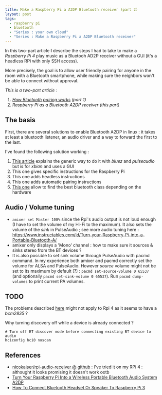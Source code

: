```yaml
---
title: Make a Raspberry Pi a A2DP Bluetooth receiver (part 2)
layout: post
tags:
  - raspberry pi
  - bluetooth
  - "Series : your own cloud"
  - "Series : Make a Raspberry Pi a A2DP Bluetooth receiver"
---
```


In this two-part article I describe the steps I had to take to make a *Raspberry Pi 4* play music as a Bluetooh AD2P receiver without a GUI (it's a headless RPi with only SSH access).

More precisely, the goal is to allow user friendly pairing for anyone in the room with a Bluetooth smartphone, while making sure the neighbors won't be able to connect without approval.

*This is a two-part article :*
1. *[How Bluetooth pairing works](Make-RPi-bluetooth-receiver-part-1) (part 1)*
2. *Raspberry Pi as a Bluetooth A2DP receiver (this part)*

## The basis

First, there are several solutions to enable Bluetooth A2DP in linux : it takes at least a bluetooth listener, an audio driver and a way to forward the first to the last.

I've found the following solution working :

1. [This article](https://thecodeninja.net/2016/06/bluetooth-audio-receiver-a2dp-sink-with-raspberry-pi/) explains the generic way to do it with *bluez* and *pulseaudio* but is for *xbian* and uses a GUI
2. This one gives specific instructions for the Raspberry Pi
3. This one adds headless instructions
4. This one adds automatic pairing instructions
5. [This one](http://bluetooth-pentest.narod.ru/software/bluetooth_class_of_device-service_generator.html) allow to find the best bluetooth class depending on the hardware

## Audio / Volume tuning

- `amixer set Master 100%` since the Rpi's audio output is not loud enough (I have to set the volume of my Hi-Fi to the maximum). It also sets the volume of the *sink* in PulseAudio ; see more audio tuning here : https://www.instructables.com/id/Turn-your-Raspberry-Pi-into-a-Portable-Bluetooth-A/
- amixer only displays a 'Mono' channel : how to make sure it sources & sinks stereo from the BT devices ?
- It is also possible to set sink volume through PulseAudio with pacmd command. In my experience both amixer and pacmd correctly set the volume for ALSA and PulseAudio. However *source* volume might not be set to its maximum by default (?) : `pacmd set-source-volume 0 65537` (and optionally `pacmd set-sink-volume 0 65537`). Run `pacmd dump-volumes` to print current PA volumes.

## TODO

The problems described [here](http://youness.net/raspberry-pi/bluetooth-headset-raspberry-pi-3-ad2p-hsp) might not apply to Rpi 4 as it seems to have a *bcm2835* ?


Why turning discovery off while a device is already connected ?

    # Turn off BT discover mode before connecting existing BT device to audio
    hciconfig hci0 noscan


## References

- [nicokaiser/rpi-audio-receiver @ github](https://github.com/nicokaiser/rpi-audio-receiver/blob/master/README.md) : I've tried it on my RPi 4 : althought it looks promising it doesn't work ootb
- [Turn Your Raspberry Pi Into a Wireless Portable Bluetooth Audio System A2DP](https://www.instructables.com/id/Turn-your-Raspberry-Pi-into-a-Portable-Bluetooth-A/)
- [How To Connect Bluetooth Headset Or Speaker To Raspberry Pi 3](http://youness.net/raspberry-pi/how-to-connect-bluetooth-headset-or-speaker-to-raspberry-pi-3)
